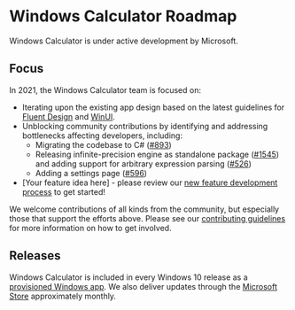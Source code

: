 # Windows Calculator Roadmap

Windows Calculator is under active development by Microsoft.

## Focus

In 2021, the Windows Calculator team is focused on:
* Iterating upon the existing app design based on the latest guidelines for [Fluent Design](https://fluent2.microsoft.design/) and [WinUI](https://github.com/microsoft/microsoft-ui-xaml).
* Unblocking community contributions by identifying and addressing bottlenecks affecting developers, including:
  * Migrating the codebase to C# ([#893](https://github.com/microsoft/calculator/issues/893))
  * Releasing infinite-precision engine as standalone package ([#1545](https://github.com/microsoft/calculator/issues/1545)) and adding support for arbitrary expression parsing ([#526](https://github.com/microsoft/calculator/issues/526))
  * Adding a settings page ([#596](https://github.com/microsoft/calculator/issues/596))
* [Your feature idea here] - please review our [new feature development process](https://github.com/Microsoft/calculator/blob/main/docs/NewFeatureProcess.md) to get started!

We welcome contributions of all kinds from the community, but especially those that support the efforts above. Please see our [contributing guidelines](https://github.com/Microsoft/calculator/blob/main/CONTRIBUTING.md) for more information on how to get involved.

## Releases

Windows Calculator is included in every Windows 10 release as a [provisioned Windows app](https://docs.microsoft.com/en-us/windows/application-management/apps-in-windows-10#provisioned-windows-apps). We also deliver updates through the [Microsoft Store](https://www.microsoft.com/store/productId/9WZDNCRFHVN5) approximately monthly.
